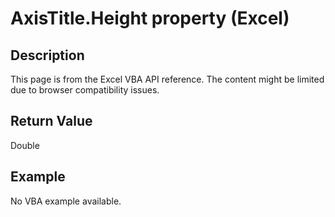 # AxisTitle.Height property (Excel)

## Description
This page is from the Excel VBA API reference. The content might be limited due to browser compatibility issues.

## Return Value
Double

## Example
No VBA example available.
